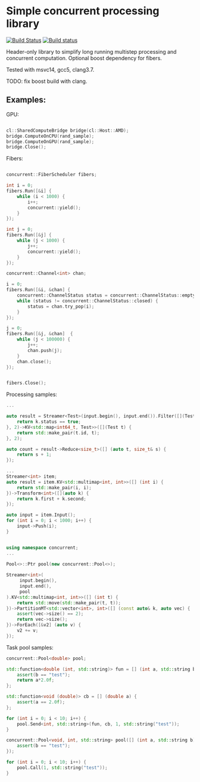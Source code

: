 # Simple concurrent processing library

[![Build Status](https://travis-ci.org/ucali/concurrent.svg?branch=master)](https://travis-ci.org/ucali/concurrent)
[![Build status](https://ci.appveyor.com/api/projects/status/6hj2ar4d2goq54rm/branch/master?svg=true)](https://ci.appveyor.com/project/ucali/concurrent/branch/master)


Header-only library to simplify long running multistep processing and concurrent computation.
Optional boost dependency for fibers.

Tested with msvc14, gcc5, clang3.7.

TODO: fix boost build with clang.

## Examples:

GPU:

```c++

cl::SharedComputeBridge bridge(cl::Host::AMD);
bridge.ComputeOnCPU(rand_sample);
bridge.ComputeOnGPU(rand_sample);
bridge.Close();

```

Fibers:

```c++

concurrent::FiberScheduler fibers;

int i = 0;
fibers.Run([&i] {
    while (i < 1000) {
        i++;
        concurrent::yield();
    }
});

int j = 0;
fibers.Run([&j] {
    while (j < 1000) {
        j++;
        concurrent::yield();
    }
});

concurrent::Channel<int> chan;

i = 0;
fibers.Run([&i, &chan] {
    concurrent::ChannelStatus status = concurrent::ChannelStatus::empty;
    while (status != concurrent::ChannelStatus::closed) {
        status = chan.try_pop(i);
    }
});

j = 0;
fibers.Run([&j, &chan]  {
    while (j < 100000) {
        j++;
        chan.push(j);
    }
    chan.close();
});


fibers.Close();

```

Processing samples:

```c++
...

auto result = Streamer<Test>(input.begin(), input.end()).Filter([](Test k) {
    return k.status == true;
}, 2)->KV<std::map<int64_t, Test>>([](Test t) {
	return std::make_pair(t.id, t);
}, 2);

auto count = result->Reduce<size_t>([] (auto t, size_t& s) {
    return s + 1;
});
```

```c++
...
Streamer<int> item;
auto result = item.KV<std::multimap<int, int>>([] (int i) {
    return std::make_pair(i, i);
})->Transform<int>([](auto k) {
    return k.first + k.second;
});

auto input = item.Input();
for (int i = 0; i < 1000; i++) {
    input->Push(i);
}
```

```c++

using namespace concurrent;
...

Pool<>::Ptr pool(new concurrent::Pool<>);
	
Streamer<int>(
     input.begin(), 
     input.end(), 
     pool
).KV<std::multimap<int, int>>([] (int t) {
	return std::move(std::make_pair(t, t));
})->PartitionMT<std::vector<int>, int>([] (const auto& k, auto vec) {
	assert(vec->size() == 2);
	return vec->size();
})->ForEach([&v2] (auto v) {
	v2 += v;
});
```


Task pool samples:

```c++
concurrent::Pool<double> pool;

std::function<double (int, std::string)> fun = [] (int a, std::string b) {
    assert(b == "test");
    return a*2.0f;
};

std::function<void (double)> cb = [] (double a) {
    assert(a == 2.0f);
};

for (int i = 0; i < 10; i++) {
    pool.Send<int, std::string>(fun, cb, 1, std::string("test"));
}
```

```c++
concurrent::Pool<void, int, std::string> pool([] (int a, std::string b){
    assert(b == "test");
});

for (int i = 0; i < 10; i++) {
    pool.Call(1, std::string("test"));
}
```
